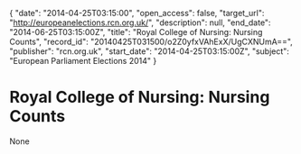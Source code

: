{
  "date": "2014-04-25T03:15:00", 
  "open_access": false, 
  "target_url": "http://europeanelections.rcn.org.uk/", 
  "description": null, 
  "end_date": "2014-06-25T03:15:00Z", 
  "title": "Royal College of Nursing: Nursing Counts", 
  "record_id": "20140425T031500/o2Z0yfxVAhExX/UgCXNUmA==", 
  "publisher": "rcn.org.uk", 
  "start_date": "2014-04-25T03:15:00Z", 
  "subject": "European Parliament Elections 2014"
}

# Royal College of Nursing: Nursing Counts

None